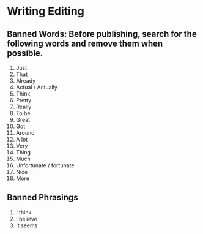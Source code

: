 # Writing Editing

## Banned Words: Before publishing, search for the following words and remove them when possible. 

1. Just
1. That
1. Already
1. Actual / Actually
1. Think
1. Pretty
1. Really
1. To be
1. Great
1. Got
1. Around
1. A lot
1. Very
1. Thing
1. Much
1. Unfortunate / fortunate
1. Nice
1. More

## Banned Phrasings

1. I think
1. I believe
1. It seems
